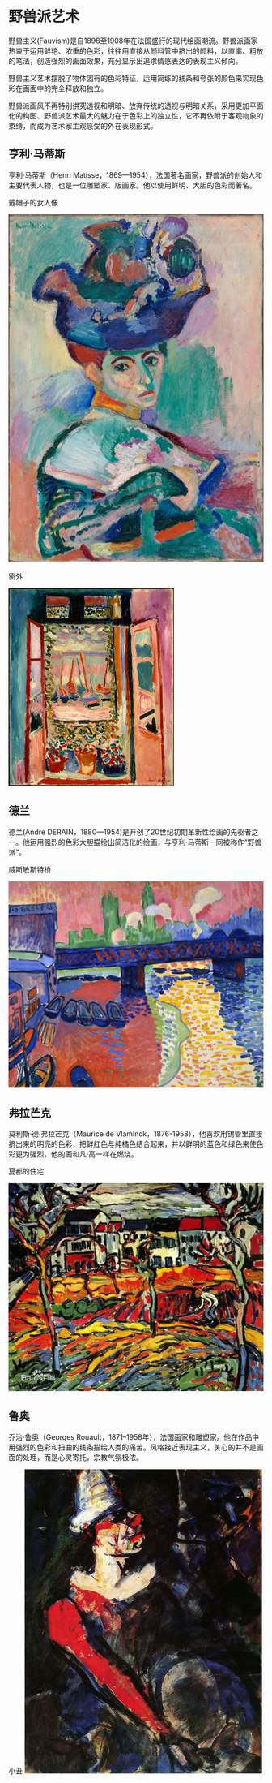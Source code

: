 # 野兽派艺术

野兽主义(Fauvism)是自1898至1908年在法国盛行的现代绘画潮流。野兽派画家热衷于运用鲜艳、浓重的色彩，往往用直接从颜料管中挤出的颜料，以直率、粗放的笔法，创造强烈的画面效果，充分显示出追求情感表达的表现主义倾向。

野兽主义艺术摆脱了物体固有的色彩特征，运用简练的线条和夸张的颜色来实现色彩在画面中的完全释放和独立。

野兽派画风不再特别讲究透视和明暗、放弃传统的透视与明暗关系，采用更加平面化的构图、野兽派艺术最大的魅力在于色彩上的独立性，它不再依附于客观物象的束缚，而成为艺术家主观感受的外在表现形式。

## 亨利·马蒂斯

亨利·马蒂斯（Henri Matisse，1869—1954），法国著名画家，野兽派的创始人和主要代表人物，也是一位雕塑家、版画家。他以使用鲜明、大胆的色彩而著名。

戴帽子的女人像

![](pic/Matisse-Woman-with-a-Hat.jpg)

窗外

![](pic/Matisse-Open-Window.jpg)

## 德兰

德兰(Andre DERAIN，1880—1954)是开创了20世纪初期革新性绘画的先驱者之一。他运用强烈的色彩大胆描绘出简洁化的绘画，与亨利·马蒂斯一同被称作“野兽派”。

威斯敏斯特桥

![](pic/Derain_CharingCrossBridge.png)

## 弗拉芒克

莫利斯·德·弗拉芒克（Maurice de Vlaminck，1876-1958），他喜欢用锡管里直接挤出来的明亮的色彩，把鲜红色与纯橘色结合起来，并以鲜明的蓝色和绿色来使色彩更为强烈，他的画和凡·高一样在燃烧。

夏都的住宅

![](pic/夏都的住宅.jpg)

## 鲁奥

乔治·鲁奥（Georges Rouault，1871–1958年），法国画家和雕塑家。他在作品中用强烈的色彩和扭曲的线条描绘人类的痛苦。风格接近表现主义，关心的并不是画面的处理，而是心灵寄托，宗教气氛极浓。

小丑
![](pic/469px-Rouault_Clown.jpg)
